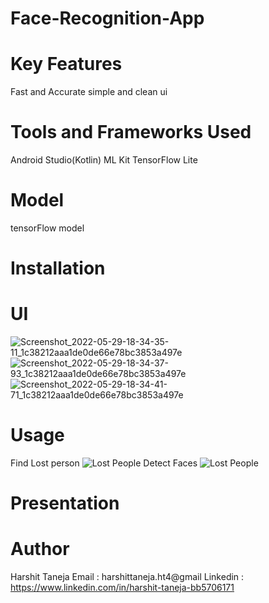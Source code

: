 # Face-Recognition-App

# Key Features
Fast and Accurate 
simple and clean ui

# Tools and Frameworks Used
Android Studio(Kotlin)
ML Kit
TensorFlow Lite

# Model
tensorFlow model




# Installation


# UI
![Screenshot_2022-05-29-18-34-35-11_1c38212aaa1de0de66e78bc3853a497e](https://user-images.githubusercontent.com/76600106/170872733-3b73de1d-8315-4b01-892b-d0cd437c51c6.jpeg)
![Screenshot_2022-05-29-18-34-37-93_1c38212aaa1de0de66e78bc3853a497e](https://user-images.githubusercontent.com/76600106/170872742-2b75b4e4-698b-4f35-a1f0-621b9ddea5d7.jpeg)
![Screenshot_2022-05-29-18-34-41-71_1c38212aaa1de0de66e78bc3853a497e](https://user-images.githubusercontent.com/76600106/170872752-cf2ff99d-4b44-4843-9cf9-8cc136018c21.jpeg)



# Usage

Find Lost person
![Lost People](https://user-images.githubusercontent.com/76600106/170872999-1e70dc56-931b-4025-8525-0369c064b3f8.gif)
Detect Faces
![Lost People](https://user-images.githubusercontent.com/76600106/170873015-ca0e17de-0458-4c86-b3a7-ac360d1533f1.gif)






# Presentation



# Author
Harshit Taneja
Email : harshittaneja.ht4@gmail
Linkedin : https://www.linkedin.com/in/harshit-taneja-bb5706171




